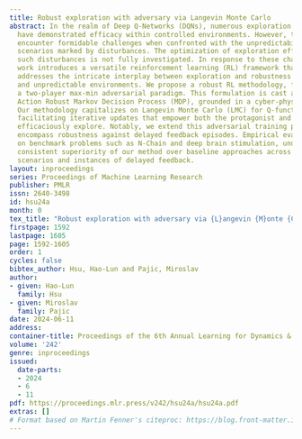 ```yaml
---
title: Robust exploration with adversary via Langevin Monte Carlo
abstract: In the realm of Deep Q-Networks (DQNs), numerous exploration strategies
  have demonstrated efficacy within controlled environments. However, these methods
  encounter formidable challenges when confronted with the unpredictability of real-world
  scenarios marked by disturbances. The optimization of exploration efficiency under
  such disturbances is not fully investigated. In response to these challenges, this
  work introduces a versatile reinforcement learning (RL) framework that systematically
  addresses the intricate interplay between exploration and robustness in dynamic
  and unpredictable environments. We propose a robust RL methodology, framed within
  a two-player max-min adversarial paradigm. This formulation is cast as a Probabilistic
  Action Robust Markov Decision Process (MDP), grounded in a cyber-physical perspective.
  Our methodology capitalizes on Langevin Monte Carlo (LMC) for Q-function exploration,
  facilitating iterative updates that empower both the protagonist and adversary to
  efficaciously explore. Notably, we extend this adversarial training paradigm to
  encompass robustness against delayed feedback episodes. Empirical evaluation, conducted
  on benchmark problems such as N-Chain and deep brain stimulation, underlines the
  consistent superiority of our method over baseline approaches across diverse perturbation
  scenarios and instances of delayed feedback.
layout: inproceedings
series: Proceedings of Machine Learning Research
publisher: PMLR
issn: 2640-3498
id: hsu24a
month: 0
tex_title: "Robust exploration with adversary via {L}angevin {M}onte {C}arlo"
firstpage: 1592
lastpage: 1605
page: 1592-1605
order: 1
cycles: false
bibtex_author: Hsu, Hao-Lun and Pajic, Miroslav
author:
- given: Hao-Lun
  family: Hsu
- given: Miroslav
  family: Pajic
date: 2024-06-11
address:
container-title: Proceedings of the 6th Annual Learning for Dynamics & Control Conference
volume: '242'
genre: inproceedings
issued:
  date-parts:
  - 2024
  - 6
  - 11
pdf: https://proceedings.mlr.press/v242/hsu24a/hsu24a.pdf
extras: []
# Format based on Martin Fenner's citeproc: https://blog.front-matter.io/posts/citeproc-yaml-for-bibliographies/
---
```

